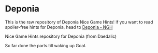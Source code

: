 # Deponia

This is the raw repository of Deponia Nice Game Hints! If you want to read spoiler-free hints for Deponia, head to [Deponia - NGH](http://www.nicegamehints.com/guide/deponia/)

Nice Game Hints repository for Deponia (from Daedalic)

So far done the parts till waking up Goal.

